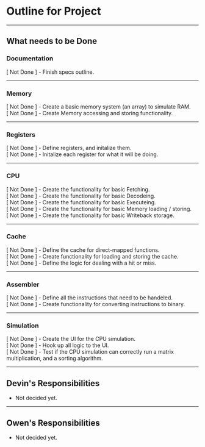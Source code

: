 # Outline for Project

---
## What needs to be Done


### Documentation
[ Not Done ] -  Finish specs outline.<br>

---

### Memory
[ Not Done ] -  Create a basic memory system (an array) to simulate RAM.<br>
[ Not Done ] -  Create Memory accessing and storing functionality.

---

### Registers
[ Not Done ] -  Define registers, and initalize them.<br>
[ Not Done ] -  Initalize each register for what it will be doing.<br>

---

### CPU
[ Not Done ] -  Create the functionality for basic Fetching.<br>
[ Not Done ] -  Create the functionality for basic Decodeing.<br>
[ Not Done ] -  Create the functionality for basic Executeing.<br>
[ Not Done ] -  Create the functionality for basic Memory loading / storing.<br>
[ Not Done ] -  Create the functionality for basic Writeback storage.<br>

---

### Cache
[ Not Done ] -  Define the cache for direct-mapped functions.<br>
[ Not Done ] -  Create functionality for loading and storing the cache.<br>
[ Not Done ] -  Define the logic for dealing with a hit or miss.<br>

---

### Assembler
[ Not Done ] -  Define all the instructions that need to be handeled.<br>
[ Not Done ] -  Create functionality for converting instructions to binary.<br>

---

### Simulation
[ Not Done ] -  Create the UI for the CPU simulation.<br>
[ Not Done ] -  Hook up all logic to the UI.<br>
[ Not Done ] -  Test if the CPU simulation can correctly run a matrix multiplication, and a sorting algorithm.<br>


---

## Devin's Responsibilities

- Not decided yet.<br>


---

## Owen's Responsibilities

- Not decided yet.<br>

